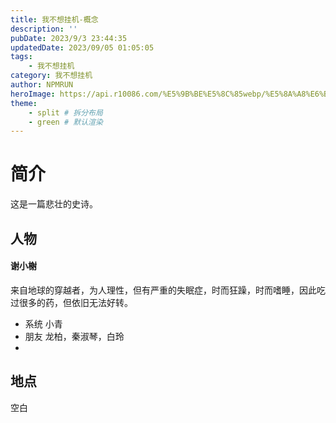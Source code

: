 ```yaml
---
title: 我不想挂机-概念
description: ''
pubDate: 2023/9/3 23:44:35
updatedDate: 2023/09/05 01:05:05
tags:
    - 我不想挂机
category: 我不想挂机
author: NPMRUN
heroImage: https://api.r10086.com/%E5%9B%BE%E5%8C%85webp/%E5%8A%A8%E6%BC%AB%E7%BB%BC%E5%90%882/71244440_p0.webp
theme: 
    - split # 拆分布局
    - green # 默认渲染
---
```


# 简介

这是一篇悲壮的史诗。

## 人物

#### 谢小榭
<!-- tabs aaa -->
<!-- tab 人物简介 -->
来自地球的穿越者，为人理性，但有严重的失眠症，时而狂躁，时而嗜睡，因此吃过很多的药，但依旧无法好转。
<!-- endtab 人物简介 -->
<!-- tab 关系 -->
- 系统  小青
- 朋友  龙柏，秦淑琴，白玲
- 
<!-- endtab 关系 -->
<!-- endtabs aaa -->

## 地点

空白